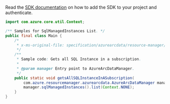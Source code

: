 Read the [SDK documentation](https://github.com/Azure/azure-sdk-for-java/blob/azure-resourcemanager-azurearcdata_1.0.0-beta.2/sdk/azurearcdata/azure-resourcemanager-azurearcdata/README.md) on how to add the SDK to your project and authenticate.

```java
import com.azure.core.util.Context;

/** Samples for SqlManagedInstances List. */
public final class Main {
    /*
     * x-ms-original-file: specification/azurearcdata/resource-manager/Microsoft.AzureArcData/stable/2021-08-01/examples/ListSubscriptionSqlManagedInstance.json
     */
    /**
     * Sample code: Gets all SQL Instance in a subscription.
     *
     * @param manager Entry point to AzureArcDataManager.
     */
    public static void getsAllSQLInstanceInASubscription(
        com.azure.resourcemanager.azurearcdata.AzureArcDataManager manager) {
        manager.sqlManagedInstances().list(Context.NONE);
    }
}
```

